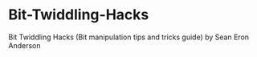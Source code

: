 # Bit-Twiddling-Hacks
Bit Twiddling Hacks (Bit manipulation tips and tricks guide) by Sean Eron Anderson
